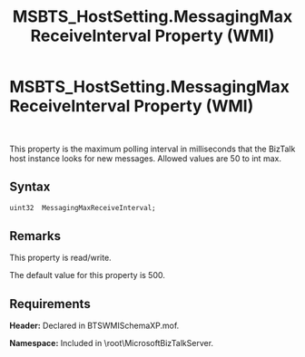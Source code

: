 ﻿---
title: MSBTS_HostSetting.MessagingMaxReceiveInterval Property (WMI)
TOCTitle: MSBTS_HostSetting.MessagingMaxReceiveInterval Property (WMI)
ms:assetid: 06784349-d6e8-471c-8c12-3aa63dcaea7b
ms:mtpsurl: https://msdn.microsoft.com/library/Gg678620(v=BTS.80)
ms:contentKeyID: 51526016
ms.date: 08/30/2017
mtps_version: v=BTS.80
dev_langs:
- vb
---

# MSBTS\_HostSetting.MessagingMaxReceiveInterval Property (WMI)

 

This property is the maximum polling interval in milliseconds that the BizTalk host instance looks for new messages. Allowed values are 50 to int max.

## Syntax

``` vb
uint32  MessagingMaxReceiveInterval;  
```

## Remarks

This property is read/write.

The default value for this property is 500.

## Requirements

**Header:** Declared in BTSWMISchemaXP.mof.

**Namespace:** Included in \\root\\MicrosoftBizTalkServer.

